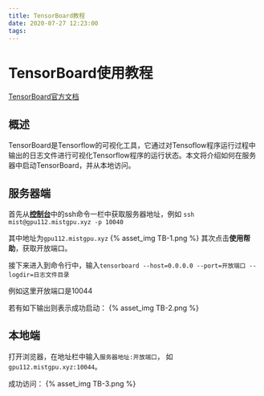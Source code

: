 ```yaml
---
title: TensorBoard教程
date: 2020-07-27 12:23:00
tags:
---
```


# TensorBoard使用教程

[TensorBoard官方文档](https://github.com/tensorflow/tensorboard)

## 概述

TensorBoard是Tensorflow的可视化工具，它通过对Tensoflow程序运行过程中输出的日志文件进行可视化Tensorflow程序的运行状态。本文将介绍如何在服务器中启动TensorBoard，并从本地访问。

## 服务器端

首先从[**控制台**](https://mistgpu.com/user/)中的ssh命令一栏中获取服务器地址，例如
`ssh mist@gpu112.mistgpu.xyz -p 10040`

其中地址为`gpu112.mistgpu.xyz`
{% asset_img TB-1.png %}
其次点击**使用帮助**，获取开放端口。

接下来进入到命令行中，输入`tensorboard --host=0.0.0.0 --port=开放端口 --logdir=日志文件目录`

例如这里开放端口是10044

若有如下输出则表示成功启动：
{% asset_img TB-2.png %}

## 本地端

打开浏览器，在地址栏中输入```服务器地址:开放端口```，
如```gpu112.mistgpu.xyz:10044```。

成功访问：
{% asset_img TB-3.png %}